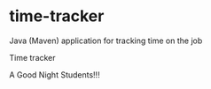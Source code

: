 # time-tracker
Java (Maven) application for tracking time on the job

Time tracker

A Good Night Students!!!
